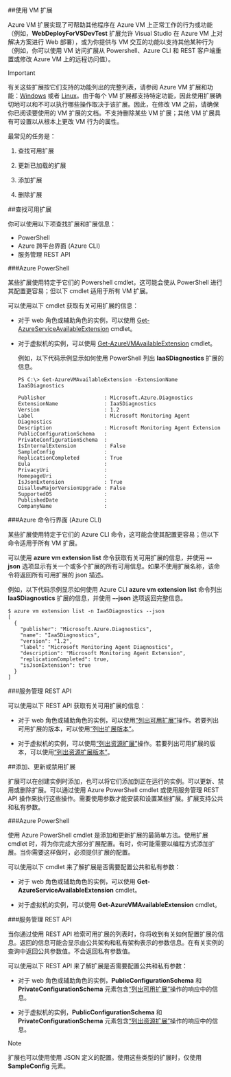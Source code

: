 ##使用 VM 扩展

Azure VM 扩展实现了可帮助其他程序在 Azure VM 上正常工作的行为或功能（例如，**WebDeployForVSDevTest** 扩展允许 Visual Studio 在 Azure VM 上对解决方案进行 Web 部署），或为你提供与 VM 交互的功能以支持其他某种行为（例如，你可以使用 VM 访问扩展从 Powershell、Azure CLI 和 REST 客户端重置或修改 Azure VM 上的远程访问值）。

>[!IMPORTANT]
> 有关这些扩展按它们支持的功能列出的完整列表，请参阅 Azure VM 扩展和功能：[Windows](../articles/virtual-machines/virtual-machines-windows-extensions-features.md) 或者 [Linux](../articles/virtual-machines/virtual-machines-linux-extensions-features.md)。由于每个 VM 扩展都支持特定功能，因此使用扩展确切地可以和不可以执行哪些操作取决于该扩展。因此，在修改 VM 之前，请确保你已阅读要使用的 VM 扩展的文档。不支持删除某些 VM 扩展；其他 VM 扩展具有可设置以从根本上更改 VM 行为的属性。

最常见的任务是：

1.  查找可用扩展

2.  更新已加载的扩展

3.  添加扩展

4.  删除扩展

##查找可用扩展

你可以使用以下项查找扩展和扩展信息：

-   PowerShell
-   Azure 跨平台界面 (Azure CLI)
-   服务管理 REST API

###Azure PowerShell

某些扩展使用特定于它们的 Powershell cmdlet，这可能会使从 PowerShell 进行其配置更容易；但以下 cmdlet 适用于所有 VM 扩展。

可以使用以下 cmdlet 获取有关可用扩展的信息：

-   对于 web 角色或辅助角色的实例，可以使用 [Get-AzureServiceAvailableExtension](https://msdn.microsoft.com/zh-cn/library/azure/dn722498.aspx) cmdlet。
-   对于虚拟机的实例，可以使用 [Get-AzureVMAvailableExtension](https://msdn.microsoft.com/zh-cn/library/azure/dn722480.aspx) cmdlet。

     例如，以下代码示例显示如何使用 PowerShell 列出 **IaaSDiagnostics** 扩展的信息。

        PS C:\> Get-AzureVMAvailableExtension -ExtensionName IaaSDiagnostics

        Publisher                   : Microsoft.Azure.Diagnostics
        ExtensionName               : IaaSDiagnostics
        Version                     : 1.2
        Label                       : Microsoft Monitoring Agent Diagnostics
        Description                 : Microsoft Monitoring Agent Extension
        PublicConfigurationSchema   :
        PrivateConfigurationSchema  :
        IsInternalExtension         : False
        SampleConfig                :
        ReplicationCompleted        : True
        Eula                        :
        PrivacyUri                  :
        HomepageUri                 :
        IsJsonExtension             : True
        DisallowMajorVersionUpgrade : False
        SupportedOS                 :
        PublishedDate               :
        CompanyName                 :

###Azure 命令行界面 (Azure CLI)

某些扩展使用特定于它们的 Azure CLI 命令，这可能会使其配置更容易；但以下命令适用于所有 VM 扩展。

可以使用 **azure vm extension list** 命令获取有关可用扩展的信息，并使用 **–-json** 选项显示有关一个或多个扩展的所有可用信息。如果不使用扩展名称，该命令将返回所有可用扩展的 json 描述。

例如，以下代码示例显示如何使用 Azure CLI **azure vm extension list** 命令列出 **IaaSDiagnostics** 扩展的信息，并使用 **–-json** 选项返回完整信息。

```
$ azure vm extension list -n IaaSDiagnostics --json
[
  {
    "publisher": "Microsoft.Azure.Diagnostics",
    "name": "IaaSDiagnostics",
    "version": "1.2",
    "label": "Microsoft Monitoring Agent Diagnostics",
    "description": "Microsoft Monitoring Agent Extension",
    "replicationCompleted": true,
    "isJsonExtension": true
  }
]
```

###服务管理 REST API

可以使用以下 REST API 获取有关可用扩展的信息：

-   对于 web 角色或辅助角色的实例，可以使用[“列出可用扩展”](https://msdn.microsoft.com/zh-cn/library/dn169559.aspx)操作。若要列出可用扩展的版本，可以使用[“列出扩展版本”](https://msdn.microsoft.com/zh-cn/library/dn495437.aspx)。

-   对于虚拟机的实例，可以使用[“列出资源扩展”](https://msdn.microsoft.com/zh-cn/library/dn495441.aspx)操作。若要列出可用扩展的版本，可以使用[“列出资源扩展版本”](https://msdn.microsoft.com/zh-cn/library/dn495440.aspx)。

##添加、更新或禁用扩展

扩展可以在创建实例时添加，也可以将它们添加到正在运行的实例。可以更新、禁用或删除扩展。可以通过使用 Azure PowerShell cmdlet 或使用服务管理 REST API 操作来执行这些操作。需要使用参数才能安装和设置某些扩展。扩展支持公共和私有参数。

###Azure PowerShell

使用 Azure PowerShell cmdlet 是添加和更新扩展的最简单方法。使用扩展 cmdlet 时，将为你完成大部分扩展配置。有时，你可能需要以编程方式添加扩展。当你需要这样做时，必须提供扩展的配置。

可以使用以下 cmdlet 来了解扩展是否需要配置公共和私有参数：

-   对于 web 角色或辅助角色的实例，可以使用 **Get-AzureServiceAvailableExtension** cmdlet。

-   对于虚拟机的实例，可以使用 **Get-AzureVMAvailableExtension** cmdlet。

###服务管理 REST API

当你通过使用 REST API 检索可用扩展的列表时，你将收到有关如何配置扩展的信息。返回的信息可能会显示由公共架构和私有架构表示的参数信息。在有关实例的查询中返回公共参数值。不会返回私有参数值。

可以使用以下 REST API 来了解扩展是否需要配置公共和私有参数：

-   对于 web 角色或辅助角色的实例，**PublicConfigurationSchema** 和 **PrivateConfigurationSchema** 元素包含[“列出可用扩展”](https://msdn.microsoft.com/zh-cn/library/dn169559.aspx)操作的响应中的信息。

-   对于虚拟机的实例，**PublicConfigurationSchema** 和 **PrivateConfigurationSchema** 元素包含[“列出资源扩展”](https://msdn.microsoft.com/zh-cn/library/dn495441.aspx)操作的响应中的信息。

>[!NOTE]
>扩展也可以使用使用 JSON 定义的配置。使用这些类型的扩展时，仅使用 **SampleConfig** 元素。
